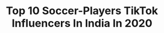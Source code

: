 ---
title: Top 10 Soccer-Players TikTok Influencers In India In 2020
description: >-
  Find top soccer-players TikTok influencers in India in 2020. Most popular hashtags: #duet #jai #oldisgold #523.
platform: TikTok
profiles:
  - username: "rashu.48"
    fullname: >-
      Miss Rashu
    location: "India"
    followers: 13970
    engagement: 1814
    commentsToLikes: 0.072842
    id: ck8rsd8m9y6x40j78eywhbcys
    verified: false
    hashtags: "#haryanaaale, #armyboy, #weapon, #viruscorona"
  - username: "ff_lover_payel15"
    fullname: >-
      ✿Ꮇiss々Pᴀʏᴇʟ
    location: "India"
    followers: 50722
    engagement: 1815
    commentsToLikes: 0.040191
    id: ck9rm6ym71je50j78eqjlu2qn
    verified: false
    hashtags: "#duet, #tiktokinida, #foryourpage, #viralvide"
  - username: "jiddiarmyboy21"
    fullname: >-
      Shubham Yadav
    location: "India"
    followers: 4490
    engagement: 2052
    commentsToLikes: 0.036204
    id: ckal7e4cgewt00i78b5bpkwbs
    verified: false
    hashtags: ""
  - username: "ashaamal8"
    fullname: >-
      @Ashu😍
    location: "India"
    followers: 47752
    engagement: 1224
    commentsToLikes: 0.056561
    id: ck8p1fpirl5sb0j78w3ohpedz
    verified: false
    hashtags: "#naughtyhubby, #volleyballplyr, #arabicsong, #oldisgold"
  - username: "umesh_gavhane"
    fullname: >-
      Umesh Gavhane 
    location: "India"
    followers: 3636
    engagement: 2296
    commentsToLikes: 0.060234
    id: cka6l28181dle0i78v8e25k64
    verified: false
    hashtags: "#foruyou, #viralvideo, #tikrokindia, #singlepasanga"
  - username: "om___523"
    fullname: >-
      ❤HEARTS💔 BREAKER.❤
    location: "India"
    followers: 24642
    engagement: 1823
    commentsToLikes: 0.029513
    id: ckad5724qsynm0i785hfri3hz
    verified: false
    hashtags: "#bilanchinagin, #jitathajiskeliye, #go, #yedyachijatra"
  - username: "chakibithmara"
    fullname: >-
      chaki bithmara.....
    location: "India"
    followers: 3551
    engagement: 2351
    commentsToLikes: 0.018172
    id: ckan1ehq8v3880i78kibbsljl
    verified: false
    hashtags: "#kabaddi, #jai, #miss, #photomagic"
  - username: "durgakabaddi07"
    fullname: >-
      DurgaKabaddi07@
    location: "India"
    followers: 39726
    engagement: 1603
    commentsToLikes: 0.024591
    id: ckal6s0o6c7oi0i78pmpk2pv9
    verified: false
    hashtags: "#myjorney, #trendi, #makes, #tiktoindia"
  - username: "janhavi_patil01"
    fullname: >-
      Janhavi_patil01
    location: "India"
    followers: 35921
    engagement: 1176
    commentsToLikes: 0.030819
    id: ck977bdkg3j6q0j78znmlbc5z
    verified: false
    hashtags: "#rakhi, #right, #tag, #pubg"
  - username: "ivinaykhatri"
    fullname: >-
      Vinay Khatri
    location: "India"
    followers: 28001
    engagement: 1756
    commentsToLikes: 0.007918
    id: ckan3sgfk6qmd0i78hwus4guu
    verified: false
    hashtags: "#swag, #pindlife, #sidhumoosewala, #jalandhar"
---